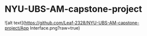 # NYU-UBS-AM-capstone-project
![alt text](https://github.com/Leaf-2328/NYU-UBS-AM-capstone-project/App Interface.png?raw=true)
